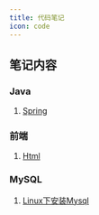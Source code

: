 ```yaml
---
title: 代码笔记
icon: code
---
```


## 笔记内容

### Java ###
1.  [Spring](Java/Spring5.md)

### 前端 ###
1. [Html](前端/Html.md)

### MySQL ###
1. [Linux下安装Mysql](Mysql/Linux下安装Mysql.md)




